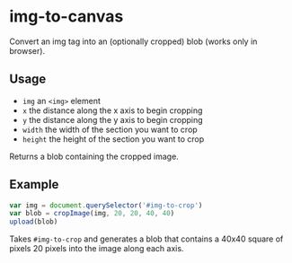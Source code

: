 # img-to-canvas

Convert an img tag into an (optionally cropped) blob (works only in browser).

## Usage

  * `img` an `<img>` element
  * `x` the distance along the x axis to begin cropping
  * `y` the distance along the y axis to begin cropping
  * `width` the width of the section you want to crop
  * `height` the height of the section you want to crop

Returns a blob containing the cropped image.

## Example

```javascript
var img = document.querySelector('#img-to-crop')
var blob = cropImage(img, 20, 20, 40, 40)
upload(blob)
```

Takes `#img-to-crop` and generates a blob that contains a 40x40 square of pixels 20 pixels into the image along each axis.